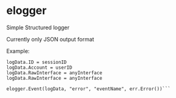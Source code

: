 # elogger

Simple Structured logger

Currently only JSON output format

Example:
```var logData elogger.StructuredLog
logData.ID = sessionID
logData.Account = userID
logData.RawInterface = anyInterface
logData.RawInterface = anyInterface

elogger.Event(logData, "error", "eventName", err.Error())```